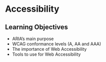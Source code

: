 # Accessibility

## Learning Objectives
- ARIA’s main purpose
- WCAG conformance levels (A, AA and AAA)
- The importance of Web Accessibility
- Tools to use for Web Accessibility